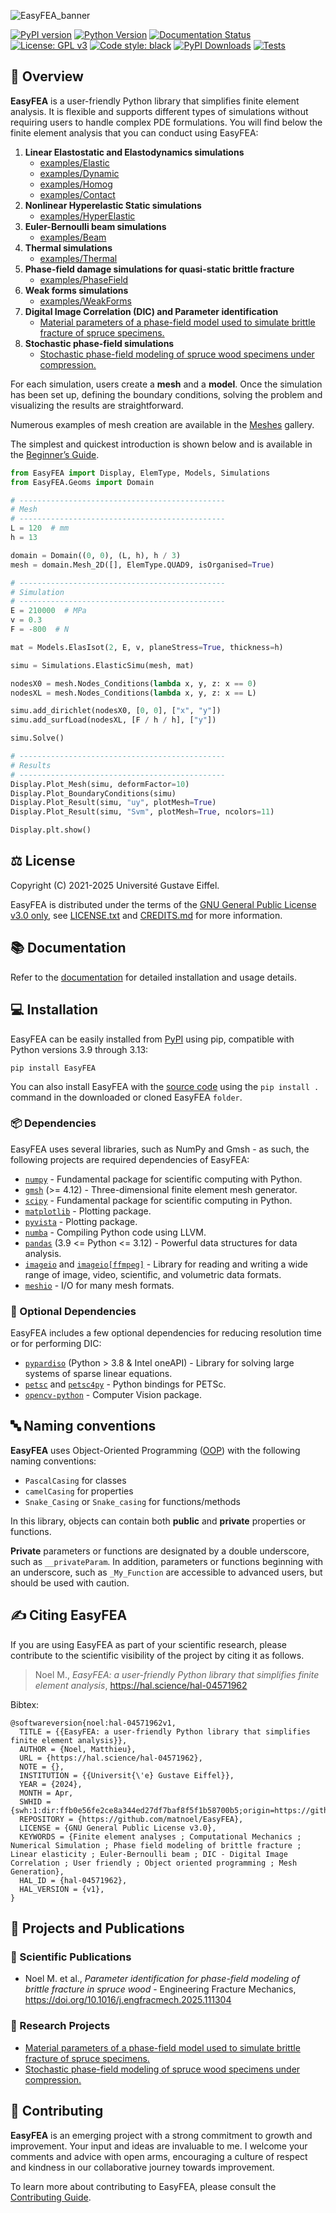 ![EasyFEA_banner](https://github.com/matnoel/EasyFEA/blob/main/docs/_static/EasyFEA_banner.jpg?raw=True)

<!-- Don't do this otherwise PyPi could lose access to the image -->
<!-- ![EasyFEA_banner](docs/_static/EasyFEA_banner.jpg?raw=True) -->

[![PyPI version](https://img.shields.io/pypi/v/easyfea.svg)](https://pypi.org/project/easyfea/)
[![Python Version](https://img.shields.io/pypi/pyversions/easyfea)](https://pypi.org/project/easyfea/)
[![Documentation Status](https://readthedocs.org/projects/easyfea/badge/?version=stable)](https://easyfea.readthedocs.io/en/stable/?badge=stable)
[![License: GPL v3](https://img.shields.io/badge/License-GPLv3-blue.svg)](https://github.com/matnoel/EasyFEA/blob/main/LICENSE.txt)
[![Code style: black](https://img.shields.io/badge/code%20style-black-black)](https://github.com/psf/black)
[![PyPI Downloads](https://img.shields.io/pypi/dm/easyfea)](https://pypi.org/project/easyfea/)
[![Tests](https://github.com/matnoel/EasyFEA/actions/workflows/tests.yaml/badge.svg)](https://github.com/matnoel/EasyFEA/actions/workflows/tests.yaml)

## 🧭 Overview

**EasyFEA** is a user-friendly Python library that simplifies finite element analysis. It is flexible and supports different types of simulations without requiring users to handle complex PDE formulations. You will find below the finite element analysis that you can conduct using EasyFEA:

1. **Linear Elastostatic and Elastodynamics simulations** 
    - [examples/Elastic](https://easyfea.readthedocs.io/en/latest/examples/Elastic/index.html)
    - [examples/Dynamic](https://easyfea.readthedocs.io/en/latest/examples/Dynamic/index.html)
    - [examples/Homog](https://easyfea.readthedocs.io/en/latest/examples/Homog/index.html)
    - [examples/Contact](https://easyfea.readthedocs.io/en/latest/examples/Contact/index.html)
2. **Nonlinear Hyperelastic Static simulations**
    - [examples/HyperElastic](https://easyfea.readthedocs.io/en/latest/examples/HyperElastic/index.html)
3. **Euler-Bernoulli beam simulations**
    - [examples/Beam](https://easyfea.readthedocs.io/en/latest/examples/Beam/index.html)
4. **Thermal simulations**
    - [examples/Thermal](https://easyfea.readthedocs.io/en/latest/examples/Thermal/index.html)
5. **Phase-field damage simulations for quasi-static brittle fracture** 
    - [examples/PhaseField](https://easyfea.readthedocs.io/en/latest/examples/PhaseField/index.html)
6. **Weak forms simulations** 
    - [examples/WeakForms](https://easyfea.readthedocs.io/en/latest/examples/WeakForms/index.html)
7. **Digital Image Correlation (DIC) and Parameter identification** 
    - [Material parameters of a phase-field model used to simulate brittle fracture of spruce specimens.](https://gitlab.univ-eiffel.fr/collaboration-msme-fcba/spruce-params)
8. **Stochastic phase-field simulations**
    - [Stochastic phase-field modeling of spruce wood specimens under compression.](https://gitlab.univ-eiffel.fr/collaboration-msme-fcba/spruce-stochastic)

For each simulation, users create a **mesh** and a **model**. Once the simulation has been set up, defining the boundary conditions, solving the problem and visualizing the results are straightforward.

Numerous examples of mesh creation are available in the [Meshes](https://easyfea.readthedocs.io/en/latest/examples/Meshes/index.html) gallery.

The simplest and quickest introduction is shown below and is available in the [Beginner’s Guide](https://easyfea.readthedocs.io/en/latest/begin.html).

```python
from EasyFEA import Display, ElemType, Models, Simulations
from EasyFEA.Geoms import Domain

# ----------------------------------------------
# Mesh
# ----------------------------------------------
L = 120  # mm
h = 13

domain = Domain((0, 0), (L, h), h / 3)
mesh = domain.Mesh_2D([], ElemType.QUAD9, isOrganised=True)

# ----------------------------------------------
# Simulation
# ----------------------------------------------
E = 210000  # MPa
v = 0.3
F = -800  # N

mat = Models.ElasIsot(2, E, v, planeStress=True, thickness=h)

simu = Simulations.ElasticSimu(mesh, mat)

nodesX0 = mesh.Nodes_Conditions(lambda x, y, z: x == 0)
nodesXL = mesh.Nodes_Conditions(lambda x, y, z: x == L)

simu.add_dirichlet(nodesX0, [0, 0], ["x", "y"])
simu.add_surfLoad(nodesXL, [F / h / h], ["y"])

simu.Solve()

# ----------------------------------------------
# Results
# ----------------------------------------------
Display.Plot_Mesh(simu, deformFactor=10)
Display.Plot_BoundaryConditions(simu)
Display.Plot_Result(simu, "uy", plotMesh=True)
Display.Plot_Result(simu, "Svm", plotMesh=True, ncolors=11)

Display.plt.show()
```

## ⚖️ License

Copyright (C) 2021-2025 Université Gustave Eiffel.

EasyFEA is distributed under the terms of the [GNU General Public License v3.0 only](https://spdx.org/licenses/GPL-3.0-only.html), see [LICENSE.txt](https://github.com/matnoel/EasyFEA/blob/main/LICENSE.txt) and [CREDITS.md](https://github.com/matnoel/EasyFEA/blob/main/CREDITS.md) for more information.

## 📚 Documentation

Refer to the [documentation](https://easyfea.readthedocs.io/en/latest/index.html) for detailed installation and usage details.

## 💻  Installation

EasyFEA can be easily installed from [PyPI](https://pypi.org/project/EasyFEA/) using pip, compatible with Python versions 3.9 through 3.13:

```
pip install EasyFEA
```

You can also install EasyFEA with the [source code](https://github.com/matnoel/EasyFEA) using the `pip install .` command in the downloaded or cloned EasyFEA `folder`.

### 📦 Dependencies

EasyFEA uses several libraries, such as NumPy and Gmsh - as such, the following projects are required dependencies of EasyFEA:

+ [`numpy`](https://pypi.org/project/numpy/) - Fundamental package for scientific computing with Python.
+ [`gmsh`](https://pypi.org/project/gmsh/) (>= 4.12) - Three-dimensional finite element mesh generator.
+ [`scipy`](https://pypi.org/project/scipy/) - Fundamental package for scientific computing in Python.
+ [`matplotlib`](https://pypi.org/project/matplotlib/) - Plotting package.
+ [`pyvista`](https://pypi.org/project/pyvista/) - Plotting package.
+ [`numba`](https://pypi.org/project/numba/) - Compiling Python code using LLVM.
+ [`pandas`](https://pypi.org/project/pandas/) (3.9 <= Python <= 3.12) - Powerful data structures for data analysis.
+ [`imageio`](https://pypi.org/project/imageio/) and [`imageio[ffmpeg]`](https://pypi.org/project/imageio-ffmpeg/) - Library for reading and writing a wide range of image, video, scientific, and volumetric data formats.
+ [`meshio`](https://github.com/matnoel/meshio/tree/medit_higher_order_elements) - I/O for many mesh formats.

### 🧪 Optional Dependencies

EasyFEA includes a few optional dependencies for reducing resolution time or for performing DIC:

+ [`pypardiso`](https://pypi.org/project/pypardiso/) (Python > 3.8 & Intel oneAPI)  - Library for solving large systems of sparse linear equations.
+ [`petsc`](https://pypi.org/project/petsc/) and [`petsc4py`](https://pypi.org/project/petsc4py/) - Python bindings for PETSc.
+ [`opencv-python`](https://pypi.org/project/opencv-python/) - Computer Vision package.

## 🔤 Naming conventions

**EasyFEA** uses Object-Oriented Programming ([OOP](https://en.wikipedia.org/wiki/Object-oriented_programming)) with the following naming conventions:
+ `PascalCasing` for classes
+ `camelCasing` for properties
+ `Snake_Casing` or `Snake_casing` for functions/methods

In this library, objects can contain both **public** and **private** properties or functions.

**Private** parameters or functions are designated by a double underscore, such as `__privateParam`. In addition, parameters or functions beginning with an underscore, such as `_My_Function` are accessible to advanced users, but should be used with caution.

## ✍️ Citing EasyFEA

If you are using EasyFEA as part of your scientific research, please contribute to the scientific visibility of the project by citing it as follows.

> Noel M., *EasyFEA: a user-friendly Python library that simplifies finite element analysis*, https://hal.science/hal-04571962

Bibtex:

```
@softwareversion{noel:hal-04571962v1,
  TITLE = {{EasyFEA: a user-friendly Python library that simplifies finite element analysis}},
  AUTHOR = {Noel, Matthieu},
  URL = {https://hal.science/hal-04571962},
  NOTE = {},
  INSTITUTION = {{Universit{\'e} Gustave Eiffel}},
  YEAR = {2024},
  MONTH = Apr,
  SWHID = {swh:1:dir:ffb0e56fe2ce8a344ed27df7baf8f5f1b58700b5;origin=https://github.com/matnoel/EasyFEA;visit=swh:1:snp:88527adbdb363d97ebaee858943a02d98fc5c23c;anchor=swh:1:rev:ee2a09258bfd7fd60886ad9334b0893f4989cf35},
  REPOSITORY = {https://github.com/matnoel/EasyFEA},
  LICENSE = {GNU General Public License v3.0},
  KEYWORDS = {Finite element analyses ; Computational Mechanics ; Numerical Simulation ; Phase field modeling of brittle fracture ; Linear elasticity ; Euler-Bernoulli beam ; DIC - Digital Image Correlation ; User friendly ; Object oriented programming ; Mesh Generation},
  HAL_ID = {hal-04571962},
  HAL_VERSION = {v1},
}
```

## 📘 Projects and Publications

### 📝 Scientific Publications

- Noel M. et al.,  *Parameter identification for phase-field modeling of brittle fracture in spruce wood* - Engineering Fracture Mechanics, https://doi.org/10.1016/j.engfracmech.2025.111304

### 🧪 Research Projects

- [Material parameters of a phase-field model used to simulate brittle fracture of spruce specimens.](https://gitlab.univ-eiffel.fr/collaboration-msme-fcba/spruce-params)
- [Stochastic phase-field modeling of spruce wood specimens under compression.](https://gitlab.univ-eiffel.fr/collaboration-msme-fcba/spruce-stochastic)

## 🤝 Contributing

**EasyFEA** is an emerging project with a strong commitment to growth and improvement. Your input and ideas are invaluable to me. I welcome your comments and advice with open arms, encouraging a culture of respect and kindness in our collaborative journey towards improvement.

To learn more about contributing to EasyFEA, please consult the [Contributing Guide](https://github.com/matnoel/EasyFEA/blob/main/CONTRIBUTING.md).